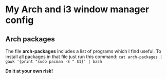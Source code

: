 # My Arch and i3 window manager config 

## Arch packages

The file **arch-packages** includes a list of programs which I find useful. To install all packages in that file just run this command: 
```cat arch-packages | gawk '{print "sudo pacman -S " $1}' | bash```

**Do it at your own risk!**
